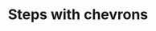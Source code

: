 ---
title: Steps with chevrons
category: Application
paid: true
isActive: true
ltr: {"vue":{"vueCss":[],"vueTail":[]},"react":{"jsxTail":[{"label":"App.jsx","code":"import { useState } from \"react\"\n\nexport default () => {\n\n    const [steps, setStep] = useState({\n        stepsItems: [\"Profile\", \"Contact\", \"Identity\", \"Passport\"],\n        currentStep: 2\n    })\n\n    return (\n        <div className=\"max-w-2xl mx-auto px-4 md:px-0\">\n            <ul aria-label=\"Steps\" className=\"items-center text-gray-600 font-medium md:flex\">\n                {steps.stepsItems.map((item, idx) => (\n                    <li aria-current={steps.currentStep == idx + 1 ? \"step\" : false} className=\"flex-1 last:flex-none flex md:items-center\">\n                        <div className=\"flex gap-x-3\">\n                            <div className=\"flex items-center flex-col gap-x-2\">\n                                <div className={`w-8 h-8 rounded-full border-2 flex-none flex items-center justify-center ${steps.currentStep > idx + 1 ? \"bg-indigo-600 border-indigo-600\" : \"\" || steps.currentStep == idx + 1 ? \"border-indigo-600\" : \"\"}`}>\n                                    <span className={` ${steps.currentStep > idx + 1 ? \"hidden\" : \"\" || steps.currentStep == idx + 1 ? \"text-indigo-600\" : \"\"}`}>\n                                        {idx + 1}\n                                    </span>\n                                    {\n                                        steps.currentStep > idx + 1 ? (\n                                            <svg xmlns=\"http://www.w3.org/2000/svg\" fill=\"none\" viewBox=\"0 0 24 24\" strokeWidth={1.5} stroke=\"currentColor\" className=\"w-5 h-5 text-white\">\n                                                <path strokeLinecap=\"round\" strokeLinejoin=\"round\" d=\"M4.5 12.75l6 6 9-13.5\" />\n                                            </svg>\n                                        ) : \"\"\n                                    }\n                                </div>\n                                <div className={`h-12 flex items-center md:hidden ${idx + 1 == steps.stepsItems.length ? \"hidden\" : \"\"}`}>\n                                    <svg xmlns=\"http://www.w3.org/2000/svg\" fill=\"none\" viewBox=\"0 0 24 24\" strokeWidth={1.5} stroke=\"currentColor\" className=\"w-5 h-5 text-gray-500\">\n                                        <path strokeLinecap=\"round\" strokeLinejoin=\"round\" d=\"M19.5 8.25l-7.5 7.5-7.5-7.5\" />\n                                    </svg>\n                                </div>\n                            </div>\n                            <div className=\"h-8 flex items-center md:h-auto\">\n                                <h3 className={`text-sm ${steps.currentStep == idx + 1 ? \"text-indigo-600\" : \"\"}`}>\n                                    {item}\n                                </h3>\n                            </div>\n                        </div>\n                        <div className={`flex-1 hidden md:block ${idx + 1 == steps.stepsItems.length ? \"md:hidden\" : \"\"}`}>\n                            <svg xmlns=\"http://www.w3.org/2000/svg\" fill=\"none\" viewBox=\"0 0 24 24\" strokeWidth={1.5} stroke=\"currentColor\" className=\"w-5 h-5 mx-auto text-gray-500\">\n                                <path strokeLinecap=\"round\" strokeLinejoin=\"round\" d=\"M8.25 4.5l7.5 7.5-7.5 7.5\" />\n                            </svg>\n                        </div>\n                    </li>\n                ))}\n            </ul>\n        </div>\n    )\n}"}],"jsxCss":[]},"preview":"function App() {\n\n    const [steps, setStep] = React.useState({\n        stepsItems: [\"Profile\", \"Contact\", \"Identity\", \"Passport\"],\n        currentStep: 2\n    })\n\n    return (\n        <div className=\"max-w-2xl mx-auto px-4 py-16 md:px-0\">\n            <ul aria-label=\"Steps\" className=\"items-center text-gray-600 font-medium md:flex\">\n                {steps.stepsItems.map((item, idx) => (\n                    <li aria-current={steps.currentStep == idx + 1 ? \"step\" : false} className=\"flex-1 last:flex-none flex md:items-center\">\n                        <div className=\"flex gap-x-3\">\n                            <div className=\"flex items-center flex-col gap-x-2\">\n                                <div className={`w-8 h-8 rounded-full border-2 flex-none flex items-center justify-center ${steps.currentStep > idx + 1 ? \"bg-indigo-600 border-indigo-600\" : \"\" || steps.currentStep == idx + 1 ? \"border-indigo-600\" : \"\"}`}>\n                                    <span className={` ${steps.currentStep > idx + 1 ? \"hidden\" : \"\" || steps.currentStep == idx + 1 ? \"text-indigo-600\" : \"\"}`}>\n                                        {idx + 1}\n                                    </span>\n                                    {\n                                        steps.currentStep > idx + 1 ? (\n                                            <svg xmlns=\"http://www.w3.org/2000/svg\" fill=\"none\" viewBox=\"0 0 24 24\" strokeWidth={1.5} stroke=\"currentColor\" className=\"w-5 h-5 text-white\">\n                                                <path strokeLinecap=\"round\" strokeLinejoin=\"round\" d=\"M4.5 12.75l6 6 9-13.5\" />\n                                            </svg>\n                                        ) : \"\"\n                                    }\n                                </div>\n                                <div className={`h-12 flex items-center md:hidden ${idx + 1 == steps.stepsItems.length ? \"hidden\" : \"\"}`}>\n                                    <svg xmlns=\"http://www.w3.org/2000/svg\" fill=\"none\" viewBox=\"0 0 24 24\" strokeWidth={1.5} stroke=\"currentColor\" className=\"w-5 h-5 text-gray-500\">\n                                        <path strokeLinecap=\"round\" strokeLinejoin=\"round\" d=\"M19.5 8.25l-7.5 7.5-7.5-7.5\" />\n                                    </svg>\n                                </div>\n                            </div>\n                            <div className=\"h-8 flex items-center md:h-auto\">\n                                <h3 className={`text-sm ${steps.currentStep == idx + 1 ? \"text-indigo-600\" : \"\"}`}>\n                                    {item}\n                                </h3>\n                            </div>\n                        </div>\n                        <div className={`flex-1 hidden md:block ${idx + 1 == steps.stepsItems.length ? \"md:hidden\" : \"\"}`}>\n                            <svg xmlns=\"http://www.w3.org/2000/svg\" fill=\"none\" viewBox=\"0 0 24 24\" strokeWidth={1.5} stroke=\"currentColor\" className=\"w-5 h-5 mx-auto text-gray-500\">\n                                <path strokeLinecap=\"round\" strokeLinejoin=\"round\" d=\"M8.25 4.5l7.5 7.5-7.5 7.5\" />\n                            </svg>\n                        </div>\n                    </li>\n                ))}\n            </ul>\n        </div>\n    )\n}"}
rtl: {"vue":{"vueTail":[],"vueCss":[]},"react":{"jsxTail":[{"label":"App.jsx","code":"import { useState } from \"react\"\n\nexport default () => {\n\n    const [steps, setStep] = useState({\n        stepsItems: [\"الملف الشخصي\", \"الاتصال\", \"الهوية\", \"جواز السفر\"],\n        currentStep: 2\n    })\n\n    return (\n        <div className=\"max-w-2xl mx-auto px-4 md:px-0\">\n            <ul aria-label=\"Steps\" className=\"items-center text-gray-600 font-medium md:flex\">\n                {steps.stepsItems.map((item, idx) => (\n                    <li aria-current={steps.currentStep == idx + 1 ? \"step\" : false} className=\"flex-1 last:flex-none flex md:items-center\">\n                        <div className=\"flex gap-x-3\">\n                            <div className=\"flex items-center flex-col gap-x-2\">\n                                <div className={`w-8 h-8 rounded-full border-2 flex-none flex items-center justify-center ${steps.currentStep > idx + 1 ? \"bg-indigo-600 border-indigo-600\" : \"\" || steps.currentStep == idx + 1 ? \"border-indigo-600\" : \"\"}`}>\n                                    <span className={` ${steps.currentStep > idx + 1 ? \"hidden\" : \"\" || steps.currentStep == idx + 1 ? \"text-indigo-600\" : \"\"}`}>\n                                        {idx + 1}\n                                    </span>\n                                    {\n                                        steps.currentStep > idx + 1 ? (\n                                            <svg xmlns=\"http://www.w3.org/2000/svg\" fill=\"none\" viewBox=\"0 0 24 24\" strokeWidth={1.5} stroke=\"currentColor\" className=\"w-5 h-5 text-white\">\n                                                <path strokeLinecap=\"round\" strokeLinejoin=\"round\" d=\"M4.5 12.75l6 6 9-13.5\" />\n                                            </svg>\n                                        ) : \"\"\n                                    }\n                                </div>\n                                <div className={`h-12 flex items-center md:hidden ${idx + 1 == steps.stepsItems.length ? \"hidden\" : \"\"}`}>\n                                    <svg xmlns=\"http://www.w3.org/2000/svg\" fill=\"none\" viewBox=\"0 0 24 24\" strokeWidth={1.5} stroke=\"currentColor\" className=\"w-5 h-5 text-gray-500\">\n                                        <path strokeLinecap=\"round\" strokeLinejoin=\"round\" d=\"M19.5 8.25l-7.5 7.5-7.5-7.5\" />\n                                    </svg>\n                                </div>\n                            </div>\n                            <div className=\"h-8 flex items-center md:h-auto\">\n                                <h3 className={`text-sm ${steps.currentStep == idx + 1 ? \"text-indigo-600\" : \"\"}`}>\n                                    {item}\n                                </h3>\n                            </div>\n                        </div>\n                        <div className={`flex-1 hidden md:block ${idx + 1 == steps.stepsItems.length ? \"md:hidden\" : \"\"}`}>\n                            <svg xmlns=\"http://www.w3.org/2000/svg\" fill=\"none\" viewBox=\"0 0 24 24\" stroke-width=\"1.5\" stroke=\"currentColor\" className=\"w-5 h-5 mx-auto text-gray-500\">\n                                <path stroke-linecap=\"round\" stroke-linejoin=\"round\" d=\"M15.75 19.5L8.25 12l7.5-7.5\" />\n                            </svg>\n\n                        </div>\n                    </li>\n                ))}\n            </ul>\n        </div>\n    )\n}"}],"jsxCss":[]},"preview":"function App() {\n\n    const [steps, setStep] = React.useState({\n        stepsItems: [\"الملف الشخصي\", \"الاتصال\", \"الهوية\", \"جواز السفر\"],\n        currentStep: 2\n    })\n\n    return (\n        <div className=\"max-w-2xl mx-auto px-4 py-16 md:px-0\">\n            <ul aria-label=\"Steps\" className=\"items-center text-gray-600 font-medium md:flex\">\n                {steps.stepsItems.map((item, idx) => (\n                    <li aria-current={steps.currentStep == idx + 1 ? \"step\" : false} className=\"flex-1 last:flex-none flex md:items-center\">\n                        <div className=\"flex gap-x-3\">\n                            <div className=\"flex items-center flex-col gap-x-2\">\n                                <div className={`w-8 h-8 rounded-full border-2 flex-none flex items-center justify-center ${steps.currentStep > idx + 1 ? \"bg-indigo-600 border-indigo-600\" : \"\" || steps.currentStep == idx + 1 ? \"border-indigo-600\" : \"\"}`}>\n                                    <span className={` ${steps.currentStep > idx + 1 ? \"hidden\" : \"\" || steps.currentStep == idx + 1 ? \"text-indigo-600\" : \"\"}`}>\n                                        {idx + 1}\n                                    </span>\n                                    {\n                                        steps.currentStep > idx + 1 ? (\n                                            <svg xmlns=\"http://www.w3.org/2000/svg\" fill=\"none\" viewBox=\"0 0 24 24\" strokeWidth={1.5} stroke=\"currentColor\" className=\"w-5 h-5 text-white\">\n                                                <path strokeLinecap=\"round\" strokeLinejoin=\"round\" d=\"M4.5 12.75l6 6 9-13.5\" />\n                                            </svg>\n                                        ) : \"\"\n                                    }\n                                </div>\n                                <div className={`h-12 flex items-center md:hidden ${idx + 1 == steps.stepsItems.length ? \"hidden\" : \"\"}`}>\n                                    <svg xmlns=\"http://www.w3.org/2000/svg\" fill=\"none\" viewBox=\"0 0 24 24\" strokeWidth={1.5} stroke=\"currentColor\" className=\"w-5 h-5 text-gray-500\">\n                                        <path strokeLinecap=\"round\" strokeLinejoin=\"round\" d=\"M19.5 8.25l-7.5 7.5-7.5-7.5\" />\n                                    </svg>\n                                </div>\n                            </div>\n                            <div className=\"h-8 flex items-center md:h-auto\">\n                                <h3 className={`text-sm ${steps.currentStep == idx + 1 ? \"text-indigo-600\" : \"\"}`}>\n                                    {item}\n                                </h3>\n                            </div>\n                        </div>\n                        <div className={`flex-1 hidden md:block ${idx + 1 == steps.stepsItems.length ? \"md:hidden\" : \"\"}`}>\n                            <svg xmlns=\"http://www.w3.org/2000/svg\" fill=\"none\" viewBox=\"0 0 24 24\" stroke-width=\"1.5\" stroke=\"currentColor\" className=\"w-5 h-5 mx-auto text-gray-500\">\n                                <path stroke-linecap=\"round\" stroke-linejoin=\"round\" d=\"M15.75 19.5L8.25 12l7.5-7.5\" />\n                            </svg>\n\n                        </div>\n                    </li>\n                ))}\n            </ul>\n        </div>\n    )\n}"}
slug: /steps
id: c0e2d220-2eed-442a-8f4b-7b010f6574f6
created_at: 1669576101075
---